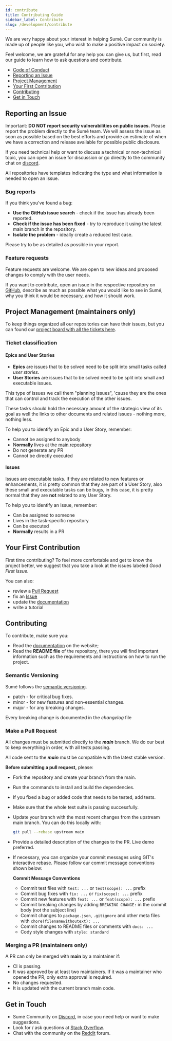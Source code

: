 ```yaml
---
id: contribute
title: Contributing Guide
sidebar_label: Contribute
slug: /development/contribute
---
```


We are very happy about your interest in helping Sumé. Our community is made up of people like you, who wish to make a positive impact on society.

Feel welcome, we are grateful for any help you can give us, but first, read our guide to learn how to ask questions and contribute.

- [Code of Conduct](/docs/conduct)
- [Reporting an Issue](/docs/development/contribute#reporting-an-issue)
- [Project Management](/docs/development/contribute#project-management-maintainers-only)
- [Your First Contribution](/docs/development/contribute#your-first-contribution)
- [Contributing](/docs/development/contribute#contributing)
- [Get in Touch](/docs/development/contribute#get-in-touch)

## Reporting an Issue

Important: **DO NOT report security vulnerabilities on public issues.** Please report the problem directly to the Sumé team. We will assess the issue as soon as possible based on the best efforts and provide an estimate of when we have a correction and release available for possible public disclosure.

If you need technical help or want to discuss a technical or non-technical topic, you can open an issue for discussion or go directly to the community chat on [discord](https://discord.com/invite/aaJzjBunTZ).

All repositories have templates indicating the type and what information is needed to open an issue.

### Bug reports

If you think you've found a bug:

- **Use the GitHub issue search** - check if the issue has already been reported.
- **Check if the issue has been fixed** - try to reproduce it using the latest main branch in the repository.
- **Isolate the problem** - ideally create a reduced test case.

Please try to be as detailed as possible in your report.

### Feature requests

Feature requests are welcome. We are open to new ideas and proposed changes to comply with the user needs.

If you want to contribute, open an issue in the respective repository on [GitHub](https://github.com/sumelms), describe as much as possible what you would like to see in Sumé, why you think it would be necessary, and how it should work.

## Project Management (maintainers only)

To keep things organized all our repositories can have their issues, but you can found our [project board with all the tickets here](https://github.com/orgs/sumelms/projects/1).

### Ticket classification

#### Epics and User Stories

- **Epics** are issues that to be solved need to be split into small tasks called *user stories*.
- **User Stories** are issues that to be solved need to be split into small and executable issues. 

This type of issues we call them "planning issues", 'cause they are the ones that can control and track the execution of the other issues.

These tasks should hold the necessary amount of the strategic view of its goal as well the links to other documents and related issues - nothing more, nothing less.

To help you to identify an Epic and a User Story, remember:

- Cannot be assigned to anybody
- N**ormally** lives at the [main repository](https://github.com/sumelms/sumelms)
- Do not generate any PR
- Cannot be directly executed

#### Issues

Issues are executable tasks. If they are related to new features or enhancements, it is pretty common that they are part of a User Story, also these small and executable tasks can be bugs, in this case, it is pretty normal that they are **not** related to any User Story.

To help you to identify an Issue, remember:

- Can be assigned to someone
- Lives in the task-specific repository
- Can be executed
- **Normally** results in a PR

## Your First Contribution

First time contributing? To feel more comfortable and get to know the project better, we suggest that you take a look at the issues labeled *Good First Issue*.

You can also:

- review a [Pull Request](https://github.com/sumelms)
- fix an [Issue](https://github.com/sumelms)
- update the [documentation](https://github.com/sumelms/website/tree/main/docs)
- write a tutorial

## Contributing

To contribute, make sure you:

- Read the [documentation](https://sumelms.com/docs/) on the website;
- Read the **README file** of the repository, there you will find important information such as the requirements and instructions on how to run the project.

### Semantic Versioning

Sumé follows the [semantic versioning](https://semver.org/).

- patch - for critical bug fixes.
- minor - for new features and non-essential changes.
- major - for any breaking changes.

Every breaking change is documented in the *changelog* file

### Make a Pull Request

All changes must be submitted directly to the ***main*** branch.  We do our best to keep everything in order, with all tests passing.

All code sent to the ***main*** must be compatible with the latest stable version.

**Before submitting a pull request,** please:

- Fork the repository and create your branch from the main.
- Run the commands to install and build the dependencies.
- If you fixed a bug or added code that needs to be tested, add tests.
- Make sure that the whole test suite is passing successfully.
- Update your branch with the most recent changes from the upstream main branch. You can do this locally with:

  ```sh
  git pull --rebase upstream main
  ```

- Provide a detailed description of the changes to the PR. Live demo preferred.
- If necessary, you can organize your commit messages using GIT's interactive rebase. Please follow our commit message conventions shown below:

  **Commit Message Conventions**

    - Commit test files with `test: ...` or `test(scope): ...` prefix
    - Commit bug fixes with `fix: ...` or `fix(scope): ...` prefix
    - Commit new features with `feat: ...` or `feat(scope): ...` prefix
    - Commit breaking changes by adding `BREAKING CHANGE:` in the commit body (not the subject line)
    - Commit changes to `package.json`, `.gitignore` and other meta files with `chore(filenamewithoutext): ...`
    - Commit changes to README files or comments with `docs: ...`
    - Cody style changes with `style: standard`


 ### Merging a PR (maintainers only)

 A PR can only be merged with **main** by a maintainer if:

 - CI is passing.
 - It was approved by at least two maintainers. If it was a maintainer who opened the PR, only extra approval is required.
 - No changes requested.
 - It is updated with the current branch main code.

## Get in Touch

  - Sumé Community on [Discord](https://discord.com/invite/aaJzjBunTZ), in case you need help or want to make suggestions.
  - Look for / ask questions at [Stack Overflow](https://stackoverflow.com/questions/tagged/sumelms).
  - Chat with the community on the [Reddit](https://new.reddit.com/r/sumelms/) forum.
